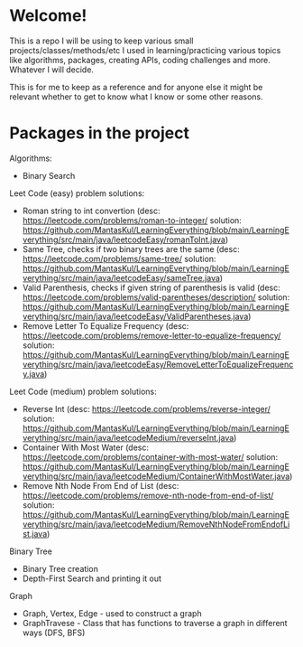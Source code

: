 # Welcome!

This is a repo I will be using to keep various small projects/classes/methods/etc I used in learning/practicing various topics like algorithms, packages, creating APIs, coding challenges and more. Whatever I will decide.

This is for me to keep as a reference and for anyone else it might be relevant whether to get to know what I know or some other reasons.

# Packages in the project

Algorithms:
- Binary Search

Leet Code (easy) problem solutions:
- Roman string to int convertion (desc: https://leetcode.com/problems/roman-to-integer/
solution: https://github.com/MantasKul/LearningEverything/blob/main/LearningEverything/src/main/java/leetcodeEasy/romanToInt.java)
- Same Tree, checks if two binary trees are the same (desc: https://leetcode.com/problems/same-tree/
solution: https://github.com/MantasKul/LearningEverything/blob/main/LearningEverything/src/main/java/leetcodeEasy/sameTree.java)
- Valid Parenthesis, checks if given string of parenthesis is valid (desc: https://leetcode.com/problems/valid-parentheses/description/ solution: https://github.com/MantasKul/LearningEverything/blob/main/LearningEverything/src/main/java/leetcodeEasy/ValidParentheses.java)
- Remove Letter To Equalize Frequency (desc: https://leetcode.com/problems/remove-letter-to-equalize-frequency/ solution: https://github.com/MantasKul/LearningEverything/blob/main/LearningEverything/src/main/java/leetcodeEasy/RemoveLetterToEqualizeFrequency.java)

Leet Code (medium) problem solutions:
- Reverse Int (desc: https://leetcode.com/problems/reverse-integer/
solution: https://github.com/MantasKul/LearningEverything/blob/main/LearningEverything/src/main/java/leetcodeMedium/reverseInt.java)
- Container With Most Water (desc: https://leetcode.com/problems/container-with-most-water/
solution: https://github.com/MantasKul/LearningEverything/blob/main/LearningEverything/src/main/java/leetcodeMedium/ContainerWithMostWater.java)
- Remove Nth Node From End of List (desc: https://leetcode.com/problems/remove-nth-node-from-end-of-list/ solution: https://github.com/MantasKul/LearningEverything/blob/main/LearningEverything/src/main/java/leetcodeMedium/RemoveNthNodeFromEndofList.java)

Binary Tree
- Binary Tree creation
- Depth-First Search and printing it out

Graph
- Graph, Vertex, Edge - used to construct a graph
- GraphTravese - Class that has functions to traverse a graph in different ways (DFS, BFS)